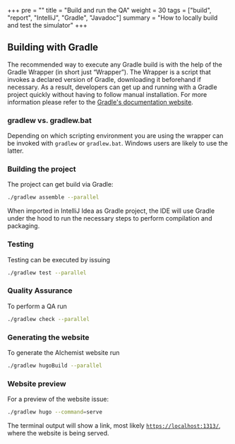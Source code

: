 +++
pre = ""
title = "Build and run the QA"
weight = 30
tags = ["build", "report", "IntelliJ", "Gradle", "Javadoc"]
summary = "How to locally build and test the simulator"
+++
## Building with Gradle
The recommended way to execute any Gradle build is with the help of the Gradle
Wrapper (in short just “Wrapper”). The Wrapper is a script that invokes a declared
version of Gradle, downloading it beforehand if necessary. As a result, developers
can get up and running with a Gradle project quickly without having to follow manual
installation. For more information please refer to the [Gradle's documentation website](https://docs.gradle.org/current/userguide/gradle_wrapper.html).

### gradlew vs. gradlew.bat

Depending on which scripting environment you are using the wrapper can be invoked with
`gradlew` or `gradlew.bat`. Windows users are likely to use the latter.

### Building the project

The project can get build via Gradle:

```bash
./gradlew assemble --parallel
```

When imported in IntelliJ Idea as Gradle project, the IDE will use Gradle under the hood to run the necessary steps to perform compilation and packaging.

### Testing

Testing can be executed by issuing
```bash
./gradlew test --parallel
```

### Quality Assurance

To perform a QA run
```bash
./gradlew check --parallel
```

### Generating the website

To generate the Alchemist website run
```bash
./gradlew hugoBuild --parallel
```
### Website preview

For a preview of the website issue:
```bash
./gradlew hugo --command=serve
```
The terminal output will show a link, most likely [`https://localhost:1313/`](https://localhost:1313/), where the website is being served.
